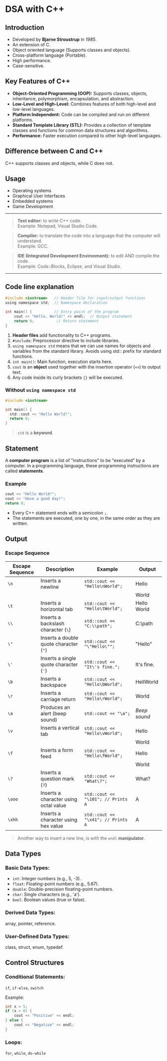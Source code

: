# DSA with C++

## Introduction
- Developed by **Bjarne Stroustrup** in _1985_.
- An extension of C.
- Object oriented language (Supports classes and objects).
- Cross-platform language (Portable).
- High performance.
- Case-sensitive.

## Key Features of C++
- **Object-Oriented Programming (OOP):** Supports classes, objects, inheritance, polymorphism, encapsulation, and abstraction.
- **Low-Level and High-Level:** Combines features of both high-level and low-level languages.
- **Platform Independent:** Code can be compiled and run on different platforms.
- **Standard Template Library (STL):** Provides a collection of template classes and functions for common data structures and algorithms.
- **Performance:** Faster execution compared to other high-level languages.

## Difference between C and C++
C++ supports classes and objects, while C does not.

## Usage
- Operating systems
- Graphical User Interfaces
- Embedded systems
- Game Development

---

> **Text editor:** to write C++ code.<br>Example: Notepad, Visual Studio Code.

> **Compiler:** to translate the code into a language that the computer will understand.<br>Example: GCC.

> **IDE (Integrated Development Environment):** to edit AND compile the code.<br>Example: Code::Blocks, Eclipse, and Visual Studio.

---

## Code line explanation
``` c
#include <iostream>   // Header file for input/output functions
using namespace std;  // Namespace declaration

int main() {          // Entry point of the program
    cout << "Hello, World!" << endl;  // Output statement
    return 0;          // Return statement
}
```
1. **Header files** add functionality to C++ programs.
1. `#include`: Preprocessor directive to include libraries.
2. `using namespace std` means that we can use names for objects and variables from the standard library. Avoids using std:: prefix for standard functions.
3. `int main()`: Main function, execution starts here.
4. `cout` is an **object** used together with the insertion operator (`<<`) to output text.
5. Any code inside its curly brackets `{}` will be executed.

### Without `using namespace std`
```c
#include <iostream>

int main() {
  std::cout << "Hello World!";
  return 0;
}
```
> `std` is a **keyword**.

## Statement
A **computer program** is a list of "instructions" to be "executed" by a computer.
In a programming language, these programming instructions are called **statements**.

### Example
```c
cout << "Hello World!";
cout << "Have a good day!";
return 0;
```

- Every C++ statement ends with a semicolon `;`. 
- The statements are executed, one by one, in the same order as they are written.

## Output


### Escape Sequence
| Escape Sequence | Description                               | Example                             | Output             |
|------------------|-------------------------------------------|-------------------------------------|--------------------|
| `\n`            | Inserts a newline                        | `std::cout << "Hello\nWorld";`      | Hello              |
|                  |                                           |                                     | World              |
| `\t`            | Inserts a horizontal tab                 | `std::cout << "Hello\tWorld";`      | Hello    World     |
| `\\`            | Inserts a backslash character (`\`)       | `std::cout << "C:\\path";`          | C:\path            |
| `\"`            | Inserts a double quote character (`"`)    | `std::cout << "\"Hello\"";`         | "Hello"            |
| `\'`            | Inserts a single quote character (`'`)    | `std::cout << "It\'s fine.";`       | It's fine.         |
| `\b`            | Inserts a backspace                      | `std::cout << "Hello\bWorld";`      | HellWorld          |
| `\r`            | Inserts a carriage return                | `std::cout << "Hello\rWorld";`      | World              |
| `\a`            | Produces an alert (beep sound)            | `std::cout << "\a";`                | *Beep sound*       |
| `\v`            | Inserts a vertical tab                   | `std::cout << "Hello\vWorld";`      | Hello              |
|                  |                                           |                                     |      World         |
| `\f`            | Inserts a form feed                      | `std::cout << "Hello\fWorld";`      | Hello              |
|                  |                                           |                                     |      World         |
| `\?`            | Inserts a question mark (`?`)             | `std::cout << "What\?";`            | What?              |
| `\ooo`          | Inserts a character using octal value    | `std::cout << "\101"; // Prints A`  | A                  |
| `\xhh`          | Inserts a character using hex value      | `std::cout << "\x41"; // Prints A`  | A                  |

> Another way to insert a new line, is with the `endl` **manipulator**.

## Data Types

### Basic Data Types:
- `int`: Integer numbers (e.g., 5, -3).
- `float`: Floating-point numbers (e.g., 5.67).
- `double`: Double-precision floating-point numbers.
- `char`: Single characters (e.g., 'a').
- `bool`: Boolean values (true or false).


### Derived Data Types:
array, pointer, reference.

### User-Defined Data Types:
class, struct, enum, typedef.

## Control Structures

### Conditional Statements:
`if`, `if-else`, `switch`

Example:
```c
int x = 5;
if (x > 0) {
    cout << "Positive" << endl;
} else {
    cout << "Negative" << endl;
} 
```

### Loops:
`for`, `while`, `do-while`